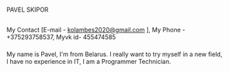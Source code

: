 # 
PAVEL SKIPOR
##
 My Contact [E-mail - kolambes2020@gmail.com ], My Phone - +375293758537, Myvk id- 455474585
###
My name is Pavel, I'm from Belarus. I really want to try myself in a new field, I have no experience in IT, I am a Programmer Technician.